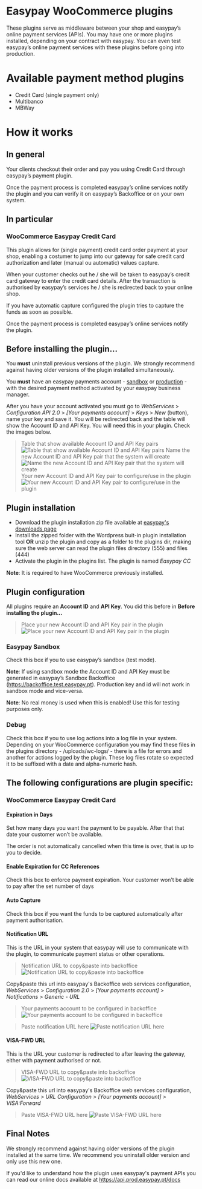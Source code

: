 # Easypay WooCommerce plugins 
These plugins serve as middleware between your shop and easypay’s online payment services (APIs). You may have one or more plugins installed, depending on your contract with easypay.
You can even test easypay’s online payment services with these plugins before going into production.

# Available payment method plugins
- Credit Card (single payment only)
- Multibanco
- MBWay

# How it works
## In general 
Your clients checkout their order and pay you using Credit Card through easypay’s payment plugin. 

Once the payment process is completed easypay’s online services notify the plugin and you can verify it on easypay’s Backoffice or on your own system.

## In particular
### WooCommerce Easypay Credit Card
This plugin allows for (single payment) credit card order payment at your shop, enabling a costumer to jump into our gateway for safe credit card authorization and later (manual ou automatic) values capture. 

When your customer checks out he / she will be taken to easypay’s credit card gateway to enter the credit card details. After the transaction is authorised by easypay’s services he / she is redirected back to your online shop. 

If you have automatic capture configured the plugin tries to capture the funds as soon as possible. 

Once the payment process is completed easypay’s online services notify the plugin.
 
## Before installing the plugin...
You **must** uninstall previous versions of the plugin. We strongly recommend against having older versions of the plugin installed simultaneously.

You **must** have an easypay payments account - [sandbox](https://backoffice.test.easypay.pt/login) or [production](https://backoffice.easypay.pt/login) - with the desired payment method activated by your easypay business manager.

After you have your account activated you must go to _WebServices_ > _Configuration API 2.0_ > _[Your payments account]_ > _Keys_ > _New_ (button), name your key and save it. You will be redirected back and the table will show the Account ID and API Key. You will need this in your plugin. Check the images below.  

> Table that show available Account ID and API Key pairs
![Table that show available Account ID and API Key pairs](doc-images/webservices-config-api-2-account_id-api_key.png "Table that show available Account ID and API Key pairs")
> Name the new Account ID and API Key pair that the system will create
![Name the new Account ID and API Key pair that the system will create](doc-images/webservices-config-api-2-new-account_id-api_key.png "Name the new Account ID and API Key pair that the system will create")
> Your new Account ID and API Key pair to configure/use in the plugin
![Your new Account ID and API Key pair to configure/use in the plugin](doc-images/webservices-config-api-2-show-account_id-api_key.png "Your new Account ID and API Key pair to configure/use in the plugin")

## Plugin installation
- Download the plugin installation zip file available at [easypay's downloads page](https://docs.easypay.pt/download)
- Install the zipped folder with the Wordpress buit-in plugin installation tool **OR** unzip the plugin and copy as a folder to the plugins dir, making sure the web server can read the plugin files directory (555) and files (444)
- Activate the plugin in the plugins list. The plugin is named _Easypay CC_

__Note__: It is required to have WooCommerce previously installed.

## Plugin configuration
All plugins require an **Account ID** and **API Key**. You did this before in **Before installing the plugin...**

> Place your new Account ID and API Key pair in the plugin
![Place your new Account ID and API Key pair in the plugin](doc-images/woocommerce-easypay-plugin-account_id-api_key.png "Place your new Account ID and API Key pair in the plugin")

### Easypay Sandbox
Check this box if you to use easypay’s sandbox (test mode). 

__Note__: If using sandbox mode the Account ID and API Key must be generated in easypay’s Sandbox Backoffice (https://backoffice.test.easypay.pt).  Production key and id will not work in sandbox mode and vice-versa.

__Note__: No real money is used when this is enabled! Use this for testing purposes only.

### Debug
Check this box if you to use log actions into a log file in your system. Depending on your WooCommerce configuration you may find these files in the plugins directory - /uploads/wc-logs/ - there is a file for errors and another for actions logged by the plugin. These log files rotate so expected it to be suffixed with a date and alpha-numeric hash.

## The following configurations are plugin specific:
### WooCommerce Easypay Credit Card
#### Expiration in Days 
Set how many days you want the payment to be payable. After that that date your customer won’t be available. 

The order is not automatically cancelled when this time is over, that is up to you to decide.

#### Enable Expiration for CC References 
Check this box to enforce payment expiration. Your customer won’t be able to pay after the set number of days 

#### Auto Capture
Check this box if you want the funds to be captured automatically after payment authorisation.

#### Notification URL
This is the URL in your system that easypay will use to communicate with the plugin, to communicate payment status or other operations. 

> Notification URL to copy&paste into backoffice
![Notification URL to copy&paste into backoffice](doc-images/woocommerce-easypay-plugin-notification_url-visa_fwd-example.png "Notification URL to copy&paste into backoffice")

Copy&paste this url into easypay's Backoffice web services configuration, _WebServices_ > _Configuration 2.0_ > _[Your payments account]_ > _Notifications_ > _Generic - URL_

> Your payments account to be configured in backoffice
![Your payments account to be configured in backoffice](doc-images/webservices-config-api-2-account_id-notifications.png "Your payments account to be configured in backoffice")

> Paste notification URL here
![Paste notification URL here](doc-images/webservices-config-api-2-account_id-notifications_url.png "Paste notification URL here")

#### VISA-FWD URL
This is the URL your customer is redirected to after leaving the gateway, either with payment authorised or not. 

> VISA-FWD URL to copy&paste into backoffice
![VISA-FWD URL to copy&paste into backoffice](doc-images/woocommerce-easypay-plugin-notification_url-visa_fwd-example.png "VISA-FWD URL to copy&paste into backoffice")

Copy&paste this url into easypay's Backoffice web services configuration, _WebServices_ > _URL Configuration_ > _[Your payments account]_ > _VISA:Forward_

> Paste VISA-FWD URL here
![Paste VISA-FWD URL here](doc-images/webservices-config-api-2-account_id-visa_fwd_url.png "Paste VISA-FWD URL here")

## Final Notes
We strongly recommend against having older versions of the plugin installed at the same time. We recommend you uninstall older version and only use this new one.

If you'd like to understand how the plugin uses easypay's payment APIs you can read our online docs available at https://api.prod.easypay.pt/docs